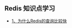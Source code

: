 ## Redis 知识点学习

- [1、为什么Redis的查询比较快](https://github.com/boilingfrog/Go-POINT/blob/master/redis/1%E3%80%81%E4%B8%BA%E4%BB%80%E4%B9%88Redis%E7%9A%84%E6%9F%A5%E8%AF%A2%E6%AF%94%E8%BE%83%E5%BF%AB.md)  

   











































